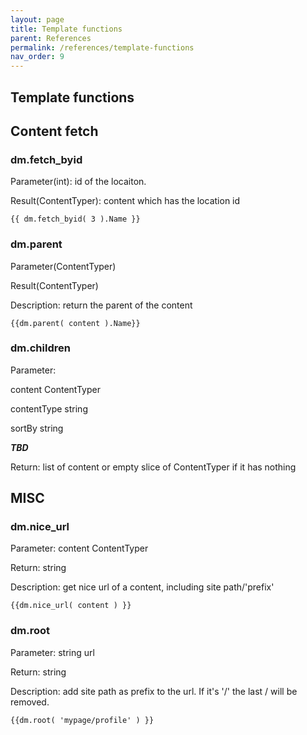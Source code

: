 ```yaml
---
layout: page
title: Template functions
parent: References
permalink: /references/template-functions
nav_order: 9
---
```



Template functions
--------------

## Content fetch

### dm.fetch_byid
Parameter(int): id of the locaiton. 

Result(ContentTyper): content which has the location id
```
{{ dm.fetch_byid( 3 ).Name }}
```


### dm.parent
Parameter(ContentTyper)

Result(ContentTyper)

Description: return the parent of the content
```
{{dm.parent( content ).Name}}
```

### dm.children
Parameter: 

content ContentTyper

contentType string

sortBy string

***TBD***

Return: list of content or empty slice of ContentTyper if it has nothing


## MISC


### dm.nice_url
Parameter: content ContentTyper

Return: string

Description: get nice url of a content, including site path/'prefix'

```
{{dm.nice_url( content ) }}
```


### dm.root
Parameter: string url

Return: string

Description: add site path as prefix to the url. If it's '/' the last / will be removed.

```
{{dm.root( 'mypage/profile' ) }}
```





